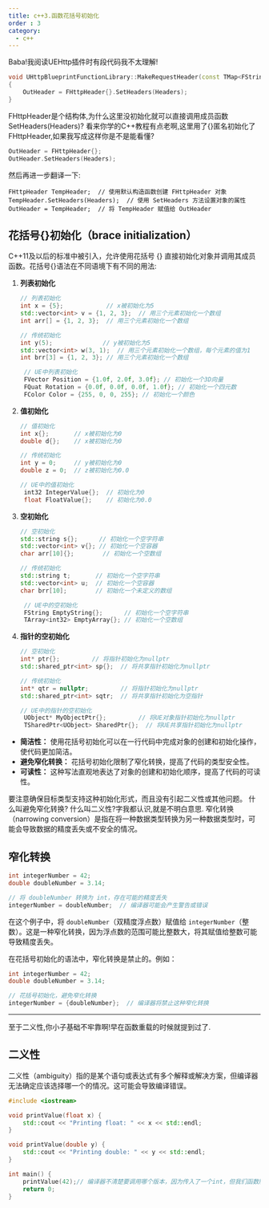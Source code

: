 ```yaml
---
title: c++3.函数花括号初始化
order : 3
category:
  - c++
---
```

<ChatMessage avatar="../../../assets/emoji/bqb (5).png" :avatarWidth="40">
Baba!我阅读UEHttp插件时有段代码我不太理解!
</ChatMessage>

```cpp
void UHttpBlueprintFunctionLibrary::MakeRequestHeader(const TMap<FString, FString>& Headers, FHttpHeader& OutHeader)
{
	OutHeader = FHttpHeader{}.SetHeaders(Headers);
}
```
<ChatMessage avatar="../../../assets/emoji/blzt.png" :avatarWidth="40">
FHttpHeader是个结构体,为什么这里没初始化就可以直接调用成员函数SetHeaders(Headers)?
</ChatMessage>

<ChatMessage avatar="../../../assets/emoji/bqb (2).png" :avatarWidth="40" alignLeft>
看来你学的C++教程有点老啊,这里用了{}匿名初始化了FHttpHeader,如果我写成这样你是不是能看懂?
</ChatMessage>

```cpp
OutHeader = FHttpHeader{};
OutHeader.SetHeaders(Headers);
```

<ChatMessage avatar="../../../assets/emoji/bqb (1).png" :avatarWidth="40" alignLeft>
然后再进一步翻译一下:
</ChatMessage>

```cpp{1}
FHttpHeader TempHeader;  // 使用默认构造函数创建 FHttpHeader 对象
TempHeader.SetHeaders(Headers);  // 使用 SetHeaders 方法设置对象的属性
OutHeader = TempHeader;  // 将 TempHeader 赋值给 OutHeader
```

## 花括号{}初始化（brace initialization） 


<ChatMessage avatar="../../../assets/emoji/bqb (2).png" :avatarWidth="40" alignLeft>
C++11及以后的标准中被引入，允许使用花括号 {} 直接初始化对象并调用其成员函数。花括号{}语法在不同语境下有不同的用法:
</ChatMessage>

1. **列表初始化**

   ```cpp
   // 列表初始化
   int x = {5};            // x被初始化为5
   std::vector<int> v = {1, 2, 3};  // 用三个元素初始化一个数组
   int arr[] = {1, 2, 3};  // 用三个元素初始化一个数组

   // 传统初始化
   int y(5);              // y被初始化为5
   std::vector<int> w(3, 1);  // 用三个元素初始化一个数组，每个元素的值为1
   int brr[3] = {1, 2, 3}; // 用三个元素初始化一个数组
   
    // UE中列表初始化
    FVector Position = {1.0f, 2.0f, 3.0f}; // 初始化一个3D向量
    FQuat Rotation = {0.0f, 0.0f, 0.0f, 1.0f}; // 初始化一个四元数
    FColor Color = {255, 0, 0, 255}; // 初始化一个颜色
   
   ```

2. **值初始化**

   ```cpp
   // 值初始化
   int x{};       // x被初始化为0
   double d{};    // x被初始化为0

   // 传统初始化
   int y = 0;     // y被初始化为0
   double z = 0;  // z被初始化为0.0
   
   // UE中的值初始化
    int32 IntegerValue{};  // 初始化为0
    float FloatValue{};    // 初始化为0.0
   
   ```

3. **空初始化**

   ```cpp
   // 空初始化
   std::string s{};      // 初始化一个空字符串
   std::vector<int> v{}; // 初始化一个空容器
   char arr[10]{};        // 初始化一个空数组

   // 传统初始化
   std::string t;       // 初始化一个空字符串
   std::vector<int> u;  // 初始化一个空容器
   char brr[10];        // 初始化一个未定义的数组
   
    // UE中的空初始化
    FString EmptyString{};      // 初始化一个空字符串
    TArray<int32> EmptyArray{}; // 初始化一个空数组
   
   ```

4. **指针的空初始化**

   ```cpp
   // 空初始化
   int* ptr{};         // 将指针初始化为nullptr
   std::shared_ptr<int> sp{};  // 将共享指针初始化为nullptr

   // 传统初始化
   int* qtr = nullptr;         // 将指针初始化为nullptr
   std::shared_ptr<int> sqtr;  // 将共享指针初始化为空指针

   // UE中的指针的空初始化
    UObject* MyObjectPtr{};         // 将UE对象指针初始化为nullptr
    TSharedPtr<UObject> SharedPtr{};  // 将UE共享指针初始化为nullptr

   ```
   
* **简洁性：** 使用花括号初始化可以在一行代码中完成对象的创建和初始化操作，使代码更加简洁。
* **避免窄化转换：** 花括号初始化限制了窄化转换，提高了代码的类型安全性。
* **可读性：** 这种写法直观地表达了对象的创建和初始化顺序，提高了代码的可读性。

<ChatMessage avatar="../../../assets/emoji/bqb (6).png" :avatarWidth="40" alignLeft>
要注意确保目标类型支持这种初始化形式，而且没有引起二义性或其他问题。
</ChatMessage>

<ChatMessage avatar="../../../assets/emoji/bqb (5).png" :avatarWidth="40">
什么叫避免窄化转换?
</ChatMessage>

<ChatMessage avatar="../../../assets/emoji/bqb (5).png" :avatarWidth="40">
什么叫二义性?字我都认识,就是不明白意思.
</ChatMessage>

<ChatMessage avatar="../../../assets/emoji/bqb (1).png" :avatarWidth="40" alignLeft>
窄化转换（narrowing conversion）是指在将一种数据类型转换为另一种数据类型时，可能会导致数据的精度丢失或不安全的情况。
</ChatMessage>

## 窄化转换


```cpp
int integerNumber = 42;
double doubleNumber = 3.14;

// 将 doubleNumber 转换为 int，存在可能的精度丢失
integerNumber = doubleNumber;  // 编译器可能会产生警告或错误
```

在这个例子中，将 `doubleNumber`（双精度浮点数）赋值给 `integerNumber`（整数）。这是一种窄化转换，因为浮点数的范围可能比整数大，将其赋值给整数可能导致精度丢失。

在花括号初始化的语法中，窄化转换是禁止的。例如：

```cpp
int integerNumber = 42;
double doubleNumber = 3.14;

// 花括号初始化，避免窄化转换
integerNumber = {doubleNumber};  // 编译器将禁止这种窄化转换
```
<hr>

<ChatMessage avatar="../../../assets/emoji/ybk.png" :avatarWidth="40" alignLeft>
至于二义性,你小子基础不牢靠啊!早在函数重载的时候就提到过了.
</ChatMessage>

## 二义性

二义性（ambiguity）指的是某个语句或表达式有多个解释或解决方案，但编译器无法确定应该选择哪一个的情况。这可能会导致编译错误。

```cpp
#include <iostream>

void printValue(float x) {
    std::cout << "Printing float: " << x << std::endl;
}

void printValue(double y) {
    std::cout << "Printing double: " << y << std::endl;
}

int main() {
    printValue(42);// 编译器不清楚要调用哪个版本，因为传入了一个int，但我们函数版本中他不清楚要转换成哪种。
    return 0;
}

```
